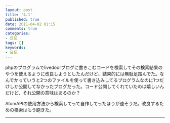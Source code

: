 ```yaml
---
layout: post
title: '4.1'
published: true
date: 2011-04-02 01:15
comments: true
categories:
- 日記
tags: []
keywords:
- 日記
---
```

phpのプログラムでlivedoorブログに書きこむコードを検索してその検索結果のやつを使えるように改良しようとしたんだけど、結果的には無駄足踏んでた。なんでかっていうと2つのファイルを使って書き込みしてるプログラムなのに1つだけしか公開してなかったブログだった。コード公開してくれていたのは嬉しいんだけど、それ公開の意味はあるのか？

AtomAPIの使用方法から検索してって自作してったほうが速そうだ。改良するための検索はもう飽きた。

---

